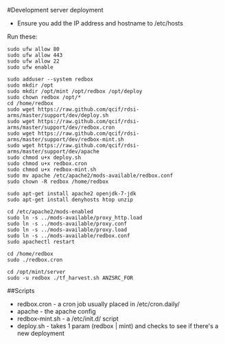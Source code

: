 #Development server deployment

* Ensure you add the IP address and hostname to /etc/hosts

Run these:

    sudo ufw allow 80
    sudo ufw allow 443
    sudo ufw allow 22
    sudo ufw enable
    
    sudo adduser --system redbox
    sudo mkdir /opt
    sudo mkdir /opt/mint /opt/redbox /opt/deploy
    sudo chown redbox /opt/*
    cd /home/redbox
    sudo wget https://raw.github.com/qcif/rdsi-arms/master/support/dev/deploy.sh
    sudo wget https://raw.github.com/qcif/rdsi-arms/master/support/dev/redbox.cron
    sudo wget https://raw.github.com/qcif/rdsi-arms/master/support/dev/redbox-mint.sh
    sudo wget https://raw.github.com/qcif/rdsi-arms/master/support/dev/apache
    sudo chmod u+x deploy.sh
    sudo chmod u+x redbox.cron
    sudo chmod u+x redbox-mint.sh
    sudo mv apache /etc/apache2/mods-available/redbox.conf
    sudo chown -R redbox /home/redbox
    
    sudo apt-get install apache2 openjdk-7-jdk
    sudo apt-get install denyhosts htop unzip

    cd /etc/apache2/mods-enabled
    sudo ln -s ../mods-available/proxy_http.load
    sudo ln -s ../mods-available/proxy.conf 
    sudo ln -s ../mods-available/proxy.load
    sudo ln -s ../mods-available/redbox.conf
    sudo apachectl restart

    cd /home/redbox
    sudo ./redbox.cron

    cd /opt/mint/server
    sudo -u redbox ./tf_harvest.sh ANZSRC_FOR


##Scripts
* redbox.cron - a cron job usually placed in /etc/cron.daily/
* apache - the apache config
* redbox-mint.sh - a /etc/init.d/ script
* deploy.sh - takes 1 param (redbox | mint) and checks to see if there's a new deployment
